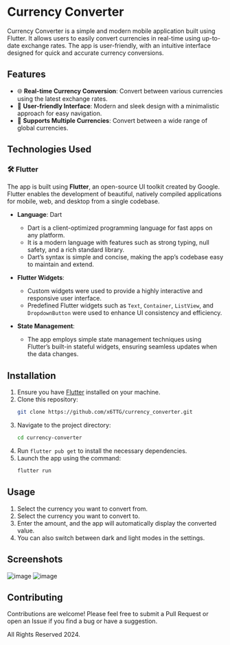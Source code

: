 # Currency Converter

Currency Converter is a simple and modern mobile application built using Flutter. It allows users to easily convert currencies in real-time using up-to-date exchange rates. The app is user-friendly, with an intuitive interface designed for quick and accurate currency conversions.

## Features

- 🌐 **Real-time Currency Conversion**: Convert between various currencies using the latest exchange rates.
- 📱 **User-friendly Interface**: Modern and sleek design with a minimalistic approach for easy navigation.
- 🔄 **Supports Multiple Currencies**: Convert between a wide range of global currencies.

## Technologies Used

### 🛠 Flutter

The app is built using **Flutter**, an open-source UI toolkit created by Google. Flutter enables the development of beautiful, natively compiled applications for mobile, web, and desktop from a single codebase.

- **Language**: Dart
  - Dart is a client-optimized programming language for fast apps on any platform.
  - It is a modern language with features such as strong typing, null safety, and a rich standard library.
  - Dart’s syntax is simple and concise, making the app’s codebase easy to maintain and extend.

- **Flutter Widgets**: 
  - Custom widgets were used to provide a highly interactive and responsive user interface.
  - Predefined Flutter widgets such as `Text`, `Container`, `ListView`, and `DropdownButton` were used to enhance UI consistency and efficiency.

- **State Management**: 
  - The app employs simple state management techniques using Flutter’s built-in stateful widgets, ensuring seamless updates when the data changes.

## Installation

1. Ensure you have [Flutter](https://flutter.dev/docs/get-started/install) installed on your machine.
2. Clone this repository:
    ```bash
    git clone https://github.com/x6TTG/currency_converter.git
    ```
3. Navigate to the project directory:
    ```bash
    cd currency-converter
    ```
4. Run `flutter pub get` to install the necessary dependencies.
5. Launch the app using the command:
    ```bash
    flutter run
    ```

## Usage

1. Select the currency you want to convert from.
2. Select the currency you want to convert to.
3. Enter the amount, and the app will automatically display the converted value.
4. You can also switch between dark and light modes in the settings.

## Screenshots

![image](https://github.com/user-attachments/assets/9296bbe5-49ba-4c75-ab6c-f557aaf10c23)
![image](https://github.com/user-attachments/assets/af211fb5-f7ca-4983-9b27-676f7bd13a82)

## Contributing

Contributions are welcome! Please feel free to submit a Pull Request or open an Issue if you find a bug or have a suggestion.

All Rights Reserved 2024.
